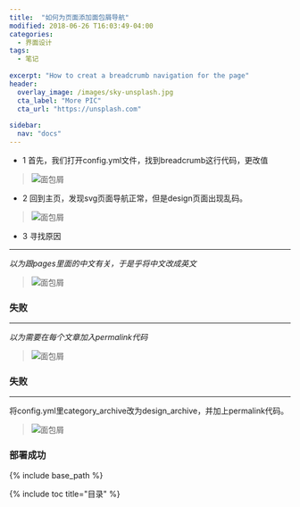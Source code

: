 ```yaml
---
title:  "如何为页面添加面包屑导航"
modified: 2018-06-26 T16:03:49-04:00
categories: 
  - 界面设计
tags:
  - 笔记
  
excerpt: "How to creat a breadcrumb navigation for the page"
header:
  overlay_image: /images/sky-unsplash.jpg
  cta_label: "More PIC"
  cta_url: "https://unsplash.com"
  
sidebar:
  nav: "docs"  
---
```


- 1 首先，我们打开config.yml文件，找到breadcrumb这行代码，更改值
> ![面包屑](https://upload-images.jianshu.io/upload_images/11043489-ffc843e08367b9d3.png?imageMogr2/auto-orient/)
- 2 回到主页，发现svg页面导航正常，但是design页面出现乱码。
> ![面包屑](https://upload-images.jianshu.io/upload_images/11043489-92ec0588fdc38c91.png?imageMogr2/auto-orient/)
- 3 寻找原因
---

*以为跟pages里面的中文有关，于是乎将中文改成英文*
> ![面包屑](https://upload-images.jianshu.io/upload_images/11043489-c83bc087e6e5b90a.png?imageMogr2/auto-orient/)
### 失败

---

*以为需要在每个文章加入permalink代码*
> ![面包屑](https://upload-images.jianshu.io/upload_images/11043489-29cbf0d284da80e0.png?imageMogr2/auto-orient/)
### 失败

---

将config.yml里category_archive改为design_archive，并加上permalink代码。
> ![面包屑](https://upload-images.jianshu.io/upload_images/11043489-88c3be53be5088c1.png?imageMogr2/auto-orient/)
### 部署成功

{% include base_path %}

{% include toc title="目录" %}

